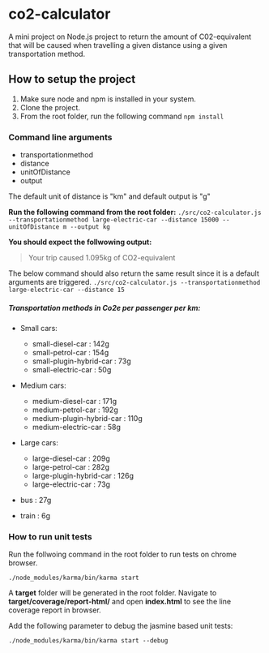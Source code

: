 # co2-calculator
A mini project on Node.js project to return the amount of C02-equivalent that will be caused when travelling a given distance using a given transportation method.

## How to setup the project
1. Make sure node and npm is installed in your system.
2. Clone the project.
3. From the root folder, run the following command `npm install`

### Command line arguments
- transportationmethod
- distance
- unitOfDistance
- output

The default unit of distance is "km" and default output is "g"

**Run the following command from the root folder:** 
`./src/co2-calculator.js --transportationmethod large-electric-car --distance 15000 --unitOfDistance m --output kg`

**You should expect the follwowing output:**
> Your trip caused 1.095kg of CO2-equivalent

The below command should also return the same result since it is a default arguments are triggered.
`./src/co2-calculator.js --transportationmethod large-electric-car --distance 15`

##### Transportation methods in Co2e per passenger per km:

- Small cars:
  - small-diesel-car : 142g
  - small-petrol-car : 154g
  - small-plugin-hybrid-car : 73g
  - small-electric-car : 50g
  
- Medium cars:
  - medium-diesel-car : 171g
  - medium-petrol-car : 192g
  - medium-plugin-hybrid-car : 110g
  - medium-electric-car : 58g
  
- Large cars:
  - large-diesel-car : 209g
  - large-petrol-car : 282g
  - large-plugin-hybrid-car : 126g
  - large-electric-car : 73g
  
- bus : 27g
- train : 6g

### How to run unit tests

Run the follwoing command in the root folder to run tests on chrome browser.

`./node_modules/karma/bin/karma start`

A **target** folder will be generated in the root folder. Navigate to **target/coverage/report-html/** and open **index.html** to see the line coverage report in browser.

Add the following parameter to debug the jasmine based unit tests:

`./node_modules/karma/bin/karma start --debug`


